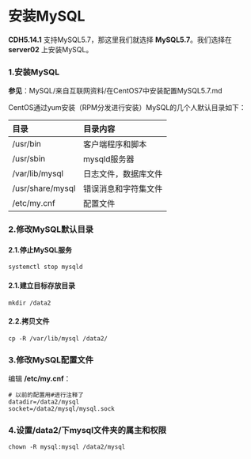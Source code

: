 安装MySQL
================================================================================
**CDH5.14.1** 支持MySQL5.7，那这里我们就选择 **MySQL5.7**。我们选择在 **server02** 上安装MySQL。

### 1.安装MySQL
**参见**：MySQL/来自互联网资料/在CentOS7中安装配置MySQL5.7.md

CentOS通过yum安装（RPM分发进行安装）MySQL的几个人默认目录如下：

| 目录 | 目录内容 |
| :------------- | :------------- |
| /usr/bin | 客户端程序和脚本 |
| /usr/sbin | mysqld服务器 |
| /var/lib/mysql | 日志文件，数据库文件 |
| /usr/share/mysql | 错误消息和字符集文件 |
| /etc/my.cnf | 配置文件 |

### 2.修改MySQL默认目录

#### 2.1.停止MySQL服务
```shell
systemctl stop mysqld
```

#### 2.1.建立目标存放目录
```shell
mkdir /data2
```

#### 2.2.拷贝文件
```shell
cp -R /var/lib/mysql /data2/
```

### 3.修改MySQL配置文件
编辑 **/etc/my.cnf**：
```shell
# 以前的配置用#进行注释了
datadir=/data2/mysql
socket=/data2/mysql/mysql.sock
```

### 4.设置/data2/下mysql文件夹的属主和权限
```shell
chown -R mysql:mysql /data2/mysql
```
